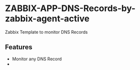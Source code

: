 # ZABBIX-APP-DNS-Records-by-zabbix-agent-active
Zabbix Template to monitor DNS Records

## Features
- Monitor any DNS Record
- 
